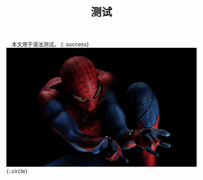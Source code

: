 ﻿---
layout: article
title: 测试
mathjax: true
pageview:
  provider: "leancloud" # false (default), "leancloud", "custom"
  ## Leancloud
  leancloud:
    app_id    : "h9kpeTA1Y2yyw86OQUiOaMnU-gzGzoHsz" # LeanCloud App id
    app_key   : "fFXbFETFYajpL77R4L9AFnoT" # LeanCloud App key
    app_class : "test" # LeanCloud App class
---
　本文用于语法测试。
{:.success}  
![spiderman](image.jpg){:.circle}
